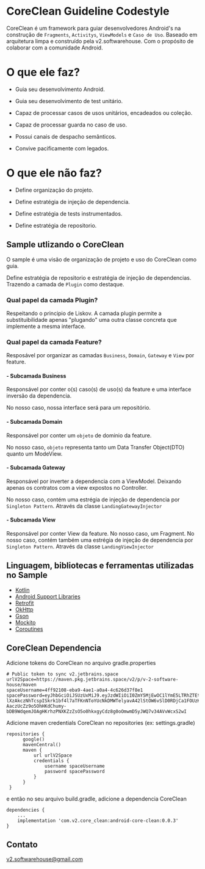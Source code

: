 # CoreClean Guideline Codestyle
CoreClean é um framework para guiar desenvolvedores Android's na construção de ```Fragments```, ```Activitys```, ```ViewModels``` e ```Caso de Uso```. Baseado em arquitetura limpa e construído pela v2.softwarehouse. Com o propósito de colaborar com a comunidade Android.

# O que ele faz?
- Guia seu desenvolvimento Android.

- Guia seu desenvolvimento de test unitário.

- Capaz de processar casos de usos unitários, encadeados ou coleção.

- Capaz de processar guarda no caso de uso.

- Possui canais de despacho semânticos.

- Convive pacificamente com legados.

# O que ele não faz?
- Define organização do projeto.

- Define estratégia de injeção de dependencia.

- Define estratégia de tests instrumentados.

- Define estratégia de repositorio.

## Sample utlizando o CoreClean

O sample é uma visão de organização de projeto e uso do CoreClean como guia. 

Define estratégia de repositorio e estratégia de injeção de dependencias. Trazendo a camada de ```Plugin``` como destaque.


### Qual papel da camada Plugin?

Respeitando o principio de Liskov. A camada plugin permite a substituibilidade apenas "plugando" uma outra classe concreta que implemente a mesma interface.


### Qual papel da camada Feature?

Resposável por organizar as camadas ```Business```,  ```Domain```, ```Gateway``` e ```View``` por feature.


#### - Subcamada Business

Responsável por conter o(s) caso(s) de uso(s) da feature e uma interface inversão da dependencia. 

No nosso caso, nossa interface será para um repositório.


#### - Subcamada Domain

Responsável por conter um ```objeto``` de dominio da feature.

No nosso caso, ```objeto``` representa tanto um Data Transfer Object(DTO) quanto um ModeView.


#### - Subcamada Gateway

Responsável por inverter a dependencia com a ViewModel. Deixando apenas os contratos com a view expostos no Controller.

No nosso caso, contém uma estrégia de injeção de dependencia por ```Singleton Pattern```. Através da classe ```LandingGatewayInjector```


#### - Subcamada View
Responsável por conter View da feature. No nosso caso, um Fragment.
No nosso caso, contém também uma estrégia de injeção de dependencia por ```Singleton Pattern```. Através da classe ```LandingViewInjector```


## Linguagem, bibliotecas e ferramentas utilizadas no Sample
* [Kotlin](https://kotlinlang.org/)
* [Android Support Libraries](https://developer.android.com/topic/libraries/support-library)
* [Retrofit](http://square.github.io/retrofit/)
* [OkHttp](http://square.github.io/okhttp/)
* [Gson](https://github.com/google/gson)
* [Mockito](http://site.mockito.org/)
* [Coroutines](https://kotlinlang.org/docs/reference/coroutines-overview.html)



## CoreClean Dependencia
Adicione tokens do CoreClean no arquivo gradle.properties
``` 
# Public token to sync v2.jetbrains.space
urlV2Space=https://maven.pkg.jetbrains.space/v2/p/v-2-software-house/maven
spaceUsername=4ff92108-eba9-4ae1-a0a4-4c626d37f8e1
spacePassword=eyJhbGciOiJSUzUxMiJ9.eyJzdWIiOiI0ZmY5MjEwOC1lYmE5LTRhZTEtYTBhNC00YzYyNmQzN2Y4ZTEiLCJhdWQiOiI0ZmY5MjEwOC1lYmE5LTRhZTEtYTBhNC00YzYyNmQzN2Y4ZTEiLCJvcmdEb21haW4iOiJ2MiIsIm5hbWUiOiJ2Mi5zb2Z0d2FyZWhvdXNlIiwiaXNzIjoiaHR0cHM6XC9cL3YyLmpldGJyYWlucy5zcGFjZSIsInBlcm1fdG9rZW4iOiI0YU5WWjMzeW9uMHMiLCJwcmluY2lwYWxfdHlwZSI6IlNFUlZJQ0UiLCJpYXQiOjE2NjUwNzY1NDB9.eqr-lXzAkczNhTcspISkrk1bf4l7aTFKnNToYUcNkDMWTelyavA42lStOW6vSlD0RDjCa1FOUzKlunsPW4-AaczUcZz9o5OhHKdChumy-bDB9WdqemJOAgHKrhzPNXKZzZsO5o0hkxgyCdz8g0oOmwmD5yJWQ7v34AVvWcxS2wI
```

Adicione maven credentials CoreClean no repositories (ex: settings.gradle)
```
repositories {
      google()
      mavenCentral()
      maven {
          url urlV2Space
          credentials {
              username spaceUsername
              password spacePassword
          }
      }
 }
```

e então no seu arquivo build.gradle, adicione a dependencia CoreClean
```
dependencies {
    ...
    implementation 'com.v2.core_clean:android-core-clean:0.0.3'
}
```

## Contato
v2.softwarehouse@gmail.com

